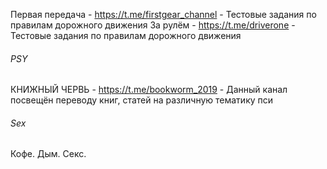 Первая передача - https://t.me/firstgear_channel - Тестовые задания по правилам дорожного движения
За рулём - https://t.me/driverone - Тестовые задания по правилам дорожного движения 

###### PSY
КНИЖНЫЙ ЧЕРВЬ - https://t.me/bookworm_2019 - Данный канал посвещён переводу книг, статей на различную тематику пси  

###### Sex
Кофе. Дым. Секс.